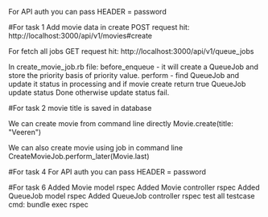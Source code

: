 For API auth you can pass HEADER = password

#For task 1
Add movie data in create POST request
hit: http://localhost:3000/api/v1/movies#create

For fetch all jobs GET request
hit: http://localhost:3000/api/v1/queue_jobs

In create_movie_job.rb file:
before_enqueue - it will create a QueueJob and store the priority basis of priority value.
perform - find QueueJob and update it status in processing and if movie create return true QueueJob update status Done otherwise update status fail.


#For task 2
movie title is saved in database

We can create movie from command line directly
Movie.create(title: "Veeren")

We can also create movie using job in command line
CreateMovieJob.perform_later(Movie.last)

#For task 4
For API auth you can pass HEADER = password

#For task 6
Added Movie model rspec
Added Movie controller rspec
Added QueueJob model rspec
Added QueueJob controller rspec
test all testcase cmd: bundle exec rspec
